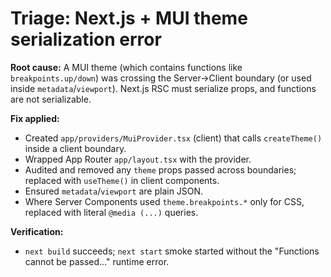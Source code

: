 # Triage: Next.js + MUI theme serialization error

**Root cause:** A MUI theme (which contains functions like `breakpoints.up/down`) was crossing the Server→Client boundary (or used inside `metadata`/`viewport`). Next.js RSC must serialize props, and functions are not serializable.

**Fix applied:**

- Created `app/providers/MuiProvider.tsx` (client) that calls `createTheme()` inside a client boundary.
- Wrapped App Router `app/layout.tsx` with the provider.
- Audited and removed any `theme` props passed across boundaries; replaced with `useTheme()` in client components.
- Ensured `metadata`/`viewport` are plain JSON.
- Where Server Components used `theme.breakpoints.*` only for CSS, replaced with literal `@media (...)` queries.

**Verification:**

- `next build` succeeds; `next start` smoke started without the "Functions cannot be passed…" runtime error.
